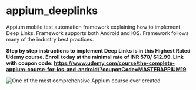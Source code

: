# appium_deeplinks
Appium mobile test automation framework explaining how to implement Deep Links.
Framework supports both Android and iOS.
Framework follows many of the industry best practices.

**Step by step instructions to implement Deep Links is in this Highest Rated Udemy course.
Enroll today at the minimal rate of INR 570/ $12.99.
Link with coupon code: https://www.udemy.com/course/the-complete-appium-course-for-ios-and-android/?couponCode=MASTERAPPIUM19**

![One of the most comprehensive Appium course ever created](/CourseLandingPage.PNG)
